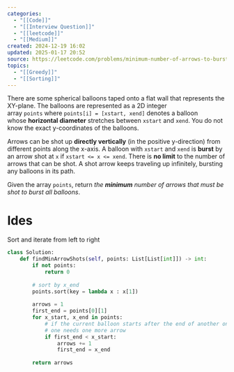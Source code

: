 ```yaml
---
categories:
  - "[[Code]]"
  - "[[Interview Question]]"
  - "[[leetcode]]"
  - "[[Medium]]"
created: 2024-12-19 16:02
updated: 2025-01-17 20:52
source: https://leetcode.com/problems/minimum-number-of-arrows-to-burst-balloons
topics:
  - "[[Greedy]]"
  - "[[Sorting]]"
---
```

There are some spherical balloons taped onto a flat wall that represents the XY-plane. The balloons are represented as a 2D integer array `points` where `points[i] = [xstart, xend]` denotes a balloon whose **horizontal diameter** stretches between `xstart` and `xend`. You do not know the exact y-coordinates of the balloons.

Arrows can be shot up **directly vertically** (in the positive y-direction) from different points along the x-axis. A balloon with `xstart` and `xend` is **burst** by an arrow shot at `x` if `xstart <= x <= xend`. There is **no limit** to the number of arrows that can be shot. A shot arrow keeps traveling up infinitely, bursting any balloons in its path.

Given the array `points`, return _the **minimum** number of arrows that must be shot to burst all balloons_.
# Ides
Sort and iterate from left to right 
```python
class Solution:
    def findMinArrowShots(self, points: List[List[int]]) -> int:
        if not points:
            return 0
        
        # sort by x_end
        points.sort(key = lambda x : x[1])
        
        arrows = 1
        first_end = points[0][1]
        for x_start, x_end in points:
            # if the current balloon starts after the end of another one,
            # one needs one more arrow
            if first_end < x_start:
                arrows += 1
                first_end = x_end
        
        return arrows
``` 
